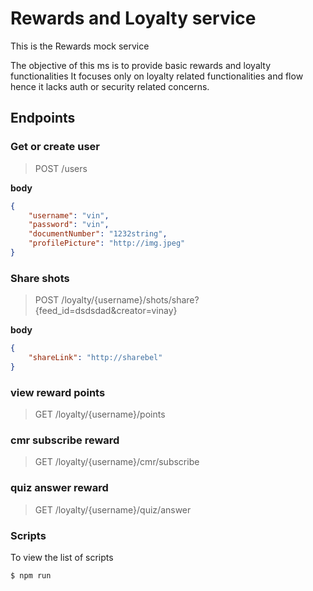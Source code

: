 # Rewards and Loyalty service

This is the Rewards mock service

The objective of this ms is to provide basic rewards and loyalty functionalities
It focuses only on loyalty related functionalities and flow
hence it lacks auth or security related concerns.

## Endpoints

### Get or create user

> POST /users

**body**
```json
{
	"username": "vin",
	"password": "vin",
	"documentNumber": "1232string",
	"profilePicture": "http://img.jpeg"
}
```

### Share shots

> POST /loyalty/{username}/shots/share?{feed_id=dsdsdad&creator=vinay}

**body**
```json
{
	"shareLink": "http://sharebel"
}
```

### view reward points

> GET /loyalty/{username}/points

### cmr subscribe reward

> GET /loyalty/{username}/cmr/subscribe

### quiz answer reward

> GET /loyalty/{username}/quiz/answer

### Scripts

To view the list of scripts

```console
$ npm run
```

